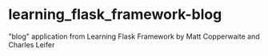 # learning_flask_framework-blog
"blog" application from Learning Flask Framework by Matt Copperwaite and Charles Leifer
